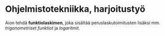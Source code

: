 # Ohjelmistotekniikka, harjoitustyö

Aion tehdä **funktiolaskimen**, joka sisältää peruslaskutoimitusten lisäksi mm. *trigonometriset funktiot* ja *logaritmit*.
